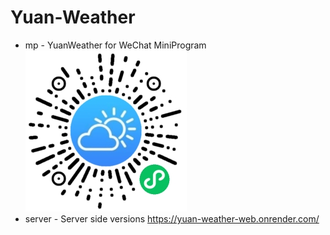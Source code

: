 # Yuan-Weather

 * mp - YuanWeather for WeChat MiniProgram 
![ 小程序码 ](yuanweather_for_wechat_258.jpg)
 * server - Server side versions https://yuan-weather-web.onrender.com/
 
